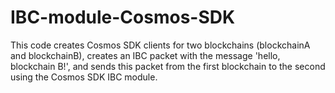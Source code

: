 # IBC-module-Cosmos-SDK
This code creates Cosmos SDK clients for two blockchains (blockchainA and blockchainB), creates an IBC packet with the message 'hello, blockchain B!', and sends this packet from the first blockchain to the second using the Cosmos SDK IBC module.
